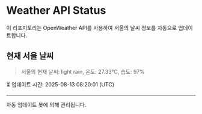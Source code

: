 
# Weather API Status

이 리포지토리는 OpenWeather API를 사용하여 서울의 날씨 정보를 자동으로 업데이트합니다.

## 현재 서울 날씨
> 서울의 현재 날씨: light rain, 온도: 27.33°C, 습도: 97%

⏳ 업데이트 시간: 2025-08-13 08:20:01 (UTC)

---
자동 업데이트 봇에 의해 관리됩니다.
